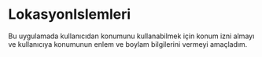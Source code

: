 # LokasyonIslemleri

Bu uygulamada kullanıcıdan konumunu kullanabilmek için konum izni almayı ve kullanıcıya konumunun enlem ve boylam bilgilerini vermeyi amaçladım. 
